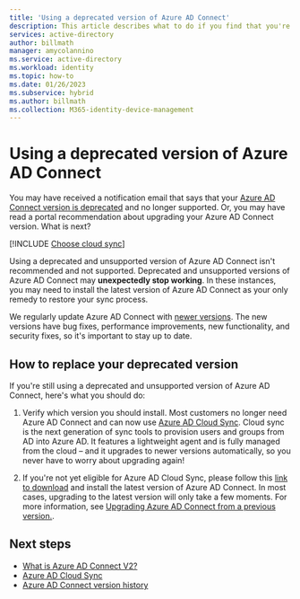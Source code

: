 ```yaml
---
title: 'Using a deprecated version of Azure AD Connect'
description: This article describes what to do if you find that you're running a deprecated version.
services: active-directory
author: billmath
manager: amycolannino
ms.service: active-directory
ms.workload: identity
ms.topic: how-to
ms.date: 01/26/2023
ms.subservice: hybrid
ms.author: billmath
ms.collection: M365-identity-device-management
---
```





# Using a deprecated version of Azure AD Connect

You may have received a notification email that says that your [Azure AD Connect version is deprecated](whatis-azure-ad-connect-v2.md) and no longer supported.  Or, you may have read a portal recommendation about upgrading your Azure AD Connect version. What is next?

[!INCLUDE [Choose cloud sync](../../../../includes/choose-cloud-sync.md)]

Using a deprecated and unsupported version of Azure AD Connect isn't recommended and not supported. Deprecated and unsupported versions of Azure AD Connect may **unexpectedly stop working**.  In these instances, you may need to install the latest version of Azure AD Connect as your only remedy to restore your sync process. 

We regularly update Azure AD Connect with [newer versions](reference-connect-version-history.md). The new versions have bug fixes, performance improvements, new functionality, and security fixes, so it's important to stay up to date.

## How to replace your deprecated version


If you're still using a deprecated and unsupported version of Azure AD Connect, here's what you should do:

 1. Verify which version you should install. Most customers no longer need Azure AD Connect and can now use [Azure AD Cloud Sync](../cloud-sync/what-is-cloud-sync.md). Cloud sync is the next generation of sync tools to provision users and groups from AD into Azure AD. It features a lightweight agent and is fully managed from the cloud – and it upgrades to newer versions automatically, so you never have to worry about upgrading again! 

 2. If you're not yet eligible for Azure AD Cloud Sync, please follow this [link to download](https://www.microsoft.com/download/details.aspx?id=47594) and install the latest version of Azure AD Connect. In most cases, upgrading to the latest version will only take a few moments. For more information, see [Upgrading Azure AD Connect from a previous version.](how-to-upgrade-previous-version.md).


## Next steps

- [What is Azure AD Connect V2?](whatis-azure-ad-connect-v2.md)
- [Azure AD Cloud Sync](../cloud-sync/what-is-cloud-sync.md)
- [Azure AD Connect version history](reference-connect-version-history.md)
